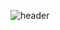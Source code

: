![header](https://capsule-render.vercel.app/api?type=blur&color=4169E1&height=200&section=header&text=RyuGernwoo&desc=Github&fontSize=30&descSize=10&descAlignY=80&fontColor=FFFFFF)
